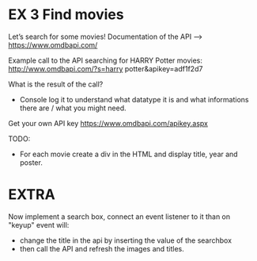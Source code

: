 # EX 3 Find movies

Let’s search for some movies!
Documentation of the API —> https://www.omdbapi.com/

Example call to the API searching for HARRY Potter movies: http://www.omdbapi.com/?s=harry potter&apikey=adf1f2d7

What is the result of the call? 
- Console log it to understand what datatype it is and what informations there are / what you might need.

Get your own API key https://www.omdbapi.com/apikey.aspx

TODO:
- For each movie create a div in the HTML and display title, year and poster. 

# EXTRA

Now implement a search box, connect an event listener to it than on "keyup" event will:
- change the title in the api by inserting the value of the searchbox 
- then call the API and refresh the images and titles.
